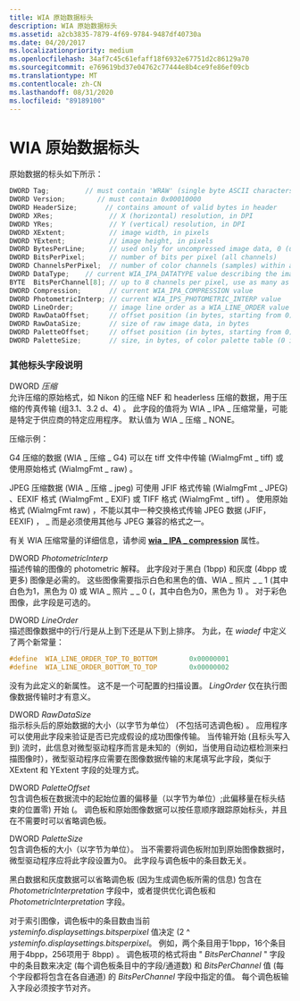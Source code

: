 ```yaml
---
title: WIA 原始数据标头
description: WIA 原始数据标头
ms.assetid: a2cb3835-7879-4f69-9784-9487df40730a
ms.date: 04/20/2017
ms.localizationpriority: medium
ms.openlocfilehash: 34af7c45c61efaff18f6932e67751d2c86129a70
ms.sourcegitcommit: e769619bd37e04762c77444e8b4ce9fe86ef09cb
ms.translationtype: MT
ms.contentlocale: zh-CN
ms.lasthandoff: 08/31/2020
ms.locfileid: "89189100"
---
```

# <a name="wia-raw-data-header"></a>WIA 原始数据标头


原始数据的标头如下所示：

```cpp
DWORD Tag;         // must contain 'WRAW' (single byte ASCII characters)
DWORD Version;        // must contain 0x00010000
DWORD HeaderSize;       // contains amount of valid bytes in header
DWORD XRes;              // X (horizontal) resolution, in DPI
DWORD YRes;              // Y (vertical) resolution, in DPI
DWORD XExtent;           // image width, in pixels
DWORD YExtent;           // image height, in pixels
DWORD BytesPerLine;      // used only for uncompressed image data, 0 (unknown) for compressed data 
DWORD BitsPerPixel;      // number of bits per pixel (all channels)
DWORD ChannelsPerPixel;  // number of color channels (samples) within a pixel
DWORD DataType;    // current WIA_IPA_DATATYPE value describing the image
BYTE  BitsPerChannel[8]; // up to 8 channels per pixel, use as many as needed  
DWORD Compression;       // current WIA_IPA_COMPRESSION value
DWORD PhotometricInterp; // current WIA_IPS_PHOTOMETRIC_INTERP value
DWORD LineOrder;         // image line order as a WIA_LINE_ORDER value
DWORD RawDataOffset;     // offset position (in bytes, starting from 0) for the raw image data
DWORD RawDataSize;       // size of raw image data, in bytes
DWORD PaletteOffset;     // offset position (in bytes, starting from 0) for the palette (0 if none)
DWORD PaletteSize;       // size, in bytes, of color palette table (0 if no palette is required) 
```

### <a name="additional-header-field-descriptions"></a>其他标头字段说明

<a href="" id="dword-compression"></a>DWORD *压缩*  
允许压缩的原始格式，如 Nikon 的压缩 NEF 和 headerless 压缩的数据，用于压缩的传真传输 (组3.1、3.2 d、4) 。 此字段的值将为 WIA \_ IPA \_ 压缩常量，可能是特定于供应商的特定应用程序。 默认值为 WIA \_ 压缩 \_ NONE。

压缩示例：

G4 压缩的数据 (WIA \_ 压缩 \_ G4) 可以在 tiff 文件中传输 (WiaImgFmt \_ tiff) 或使用原始格式 (WiaImgFmt \_ raw) 。

JPEG 压缩数据 (WIA \_ 压缩 \_ jpeg) 可使用 JFIF 格式传输 (WiaImgFmt \_ JPEG) 、EEXIF 格式 (WiaImgFmt \_ EXIF) 或 TIFF 格式 (WiaImgFmt \_ tiff) 。 使用原始格式 (WiaImgFmt raw) ，不能以其中一种交换格式传输 JPEG 数据 (JFIF，EEXIF) ， \_ 而是必须使用其他与 JPEG 兼容的格式之一。

有关 WIA 压缩常量的详细信息，请参阅 [**wia \_ IPA \_ compression**](./wia-ipa-compression.md) 属性。

<a href="" id="dword-photometricinterp"></a>DWORD *PhotometricInterp*  
描述传输的图像的 photometric 解释。 此字段对于黑白 (1bpp) 和灰度 (4bpp 或更多) 图像是必需的。 这些图像需要指示白色和黑色的值、WIA \_ 照片 \_ \_ 1 (其中白色为1，黑色为 0) 或 WIA \_ 照片 \_ \_ 0 (，其中白色为0，黑色为 1) 。 对于彩色图像，此字段是可选的。

<a href="" id="dword-lineorder"></a>DWORD *LineOrder*  
描述图像数据中的行/行是从上到下还是从下到上排序。 为此，在 *wiadef* 中定义了两个新常量：

```cpp
#define  WIA_LINE_ORDER_TOP_TO_BOTTOM        0x00000001 
#define  WIA_LINE_ORDER_BOTTOM_TO_TOP        0x00000002
```

没有为此定义的新属性。 这不是一个可配置的扫描设置。 *LingOrder* 仅在执行图像数据传输时才有意义。

<a href="" id="dword-rawdatasize"></a>DWORD *RawDataSize*  
指示标头后的原始数据的大小（以字节为单位） (不包括可选调色板) 。 应用程序可以使用此字段来验证是否已完成假设的成功图像传输。 当传输开始 (且标头写入到) 流时，此信息对微型驱动程序而言是未知的（例如，当使用自动边框检测来扫描图像时），微型驱动程序应需要在图像数据传输的末尾填写此字段，类似于 XExtent 和 YExtent 字段的处理方式。

<a href="" id="dword-paletteoffset"></a>DWORD *PaletteOffset*  
包含调色板在数据流中的起始位置的偏移量（以字节为单位）;此偏移量在标头结束的位置零) 开始 (。 调色板和原始图像数据可以按任意顺序跟踪原始标头，并且在不需要时可以省略调色板。

<a href="" id="dword-palettesize"></a>DWORD *PaletteSize*  
包含调色板的大小（以字节为单位）。 当不需要将调色板附加到原始图像数据时，微型驱动程序应将此字段设置为0。 此字段与调色板中的条目数无关。

黑白数据和灰度数据可以省略调色板 (因为生成调色板所需的信息) 包含在 *PhotometricInterpretation* 字段中，或者提供优化调色板和 *PhotometricInterpretation* 字段。

对于索引图像，调色板中的条目数由当前 *ysteminfo.displaysettings.bitsperpixel* 值决定 (2 ^ *ysteminfo.displaysettings.bitsperpixel*。 例如，两个条目用于1bpp，16个条目用于4bpp，256项用于 8bpp) 。 调色板项的格式将由 " *BitsPerChannel* " 字段中的条目数来决定 (每个调色板条目中的字段/通道数) 和 *BitsPerChannel* 值 (每个字段都将包含在各自通道) 的 *BitsPerChannel* 字段中指定的值。 每个调色板输入字段必须按字节对齐。

 

